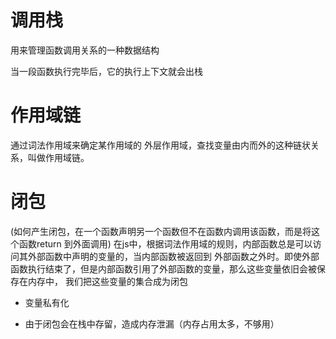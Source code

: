 # 调用栈
用来管理函数调用关系的一种数据结构

当一段函数执行完毕后，它的执行上下文就会出栈

# 作用域链
通过词法作用域来确定某作用域的 外层作用域，查找变量由内而外的这种链状关系，叫做作用域链。

# 闭包
(如何产生闭包，在一个函数声明另一个函数但不在函数内调用该函数，而是将这个函数return 到外面调用)
在js中，根据词法作用域的规则，内部函数总是可以访问其外部函数中声明的变量的，当内部函数被返回到
外部函数之外时。即使外部函数执行结束了，但是内部函数引用了外部函数的变量，那么这些变量依旧会被保存在内存中，
我们把这些变量的集合成为闭包

- 变量私有化

- 由于闭包会在栈中存留，造成内存泄漏（内存占用太多，不够用）